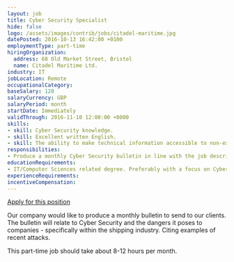 ```yaml
---
layout: job
title: Cyber Security Specialist
hide: false
logo: /assets/images/contrib/jobs/citadel-maritime.jpg
datePosted: 2016-10-13 16:42:00 +0100
employmentType: part-time
hiringOrganization:
  address: 68 Old Market Street, Bristol
  name: Citadel Maritime Ltd.
industry: IT
jobLocation: Remote
occupationalCategory:
baseSalary: 120
salaryCurrency: GBP
salaryPeriod: month
startDate: Immediately
validThrough: 2016-11-10 12:00:00 +0000
skills:
- skill: Cyber Security knowledge.
- skill: Excellent written English.
- skill: The ability to make technical information accessible to non-experts.
responsibilities:
- Produce a monthly Cyber Security bulletin in line with the job description.
educationRequirements:
- IT/Computer Sciences related degree. Preferably with a focus on Cyber Security.
experienceRequirements:
incentiveCompensation:
---
```

[Apply for this position](mailto:johnjo.burden@citadel-maritime.com)

Our company would like to produce a monthly bulletin to send to our clients. The bulletin will relate to Cyber Security and the dangers it poses to companies - specifically within the shipping industry. Citing examples of recent attacks.

This part-time job should take about 8-12 hours per month.
